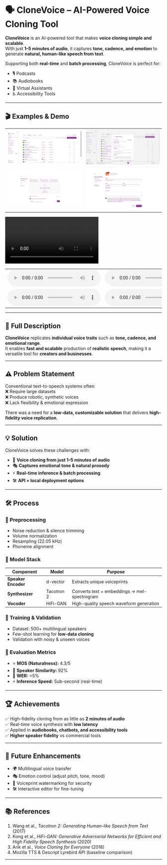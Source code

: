 # 🗣️ CloneVoice – AI-Powered Voice Cloning Tool

**CloneVoice** is an AI-powered tool that makes **voice cloning simple and scalable**.  
With just **1–5 minutes of audio**, it captures **tone, cadence, and emotion** to generate **natural, human-like speech from text**.

Supporting both **real-time** and **batch processing**, CloneVoice is perfect for:
- 🎙️ Podcasts
- 📚 Audiobooks
- 🤖 Virtual Assistants
- ♿ Accessibility Tools

---

## 🎬 Examples & Demo

<table>
    <tbody>
        <tr>
            <td>
                <img src="./img/img-1.png" alt="img" />
            </td>
            <td>
                <img src="./img/img-2.png" alt="img" />
            </td>
        </tr>
        <tr>
            <td>
                <img src="./img/img-3.png" alt="img" />
            </td>
            <td>
                <img src="./img/img-4.png" alt="img" />
            </td>
        </tr>
    </tbody>
</table>

<div style="width: 500px;">
<video src="https://github.com/user-attachments/assets/e1c3f17a-30af-4448-b11c-57309c440c6d" controls preload>
    Your browser does not support the video tag.
</video>
</div>

<table>
    <tbody>
        <tr>
            <td>
                <audio controls>
                  <source src="https://github.com/user-attachments/files/21934776/Adam_Erhart_cloned.mp3">
                    Your browser does not support the audio element.
                </audio>
            </td>
            <td>
                <audio controls>
                  <source src="" type="audio/mp3">
                    Your browser does not support the audio element.
                </audio>
            </td>
        </tr>
        <tr>
            <td>
                <audio controls>
                  <source src="" type="audio/mp3">
                    Your browser does not support the audio element.
                </audio>
            </td>
            <td>
                <audio controls>
                  <source src="" type="audio/mp3">
                    Your browser does not support the audio element.
                </audio>
            </td>
        </tr>
    </tbody>
</table>


---

## 📝 Full Description

**CloneVoice** replicates **individual voice traits** such as **tone, cadence, and emotional range**.  
It enables **fast and scalable** production of **realistic speech**, making it a versatile tool for **creators and businesses**.

---

## ⚠️ Problem Statement

Conventional text-to-speech systems often:  
❌ Require large datasets  
❌ Produce robotic, synthetic voices  
❌ Lack flexibility & emotional expression

There was a need for a **low-data, customizable solution** that delivers **high-fidelity voice replication**.

---

## 💡 Solution

CloneVoice solves these challenges with:

- 🎤 **Voice cloning from just 1–5 minutes of audio**
- 🎭 **Captures emotional tone & natural prosody**
- ⚡ **Real-time inference & batch processing**
- 🛠️ **API + local deployment options**

---

## 🛠️ Process

### 🔹 Preprocessing
- Noise reduction & silence trimming
- Volume normalization
- Resampling (22.05 kHz)
- Phoneme alignment

### 🔹 Model Stack
| Component         | Model         | Purpose |
|------------------|--------------|---------|
| **Speaker Encoder** | d-vector     | Extracts unique voiceprints |
| **Synthesizer**     | Tacotron 2   | Converts text + embeddings → mel-spectrogram |
| **Vocoder**         | HiFi-GAN     | High-quality speech waveform generation |

### 🔹 Training & Validation
- Dataset: 500+ multilingual speakers
- Few-shot learning for **low-data cloning**
- Validation with noisy & unseen voices

### 🔹 Evaluation Metrics
- ⭐ **MOS (Naturalness):** 4.3/5
- 👤 **Speaker Similarity:** 92%
- 📝 **WER:** <5%
- ⚡ **Inference Speed:** Sub-second (real-time)

---

## 🏆 Achievements

✅ High-fidelity cloning from as little as **2 minutes of audio**  
✅ Real-time voice synthesis with **low latency**  
✅ Applied in **audiobooks, chatbots, and accessibility tools**  
✅ **Higher speaker fidelity** vs commercial tools

---

## 🔮 Future Enhancements

- 🌍 Multilingual voice transfer
- 🎭 Emotion control (adjust pitch, tone, mood)
- 🔐 Voiceprint watermarking for security
- 🛠️ Interactive editor for fine-tuning

---

## 📚 References

1. Wang et al., *Tacotron 2: Generating Human-like Speech from Text* (2017)
2. Kong et al., *HiFi-GAN: Generative Adversarial Networks for Efficient and High Fidelity Speech Synthesis* (2020)
3. Arik et al., *Voice Cloning for Everyone* (2018)
4. Mozilla TTS & Descript Lyrebird API (baseline comparison)

---
